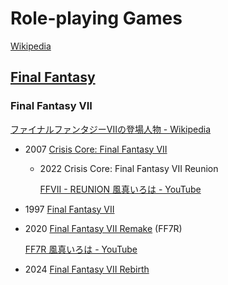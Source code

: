 # Role-playing Games
[Wikipedia](https://en.wikipedia.org/wiki/Role-playing_video_game)

## [Final Fantasy](https://en.wikipedia.org/wiki/Final_Fantasy)
### Final Fantasy VII
[ファイナルファンタジーVIIの登場人物 - Wikipedia](https://ja.wikipedia.org/wiki/%E3%83%95%E3%82%A1%E3%82%A4%E3%83%8A%E3%83%AB%E3%83%95%E3%82%A1%E3%83%B3%E3%82%BF%E3%82%B8%E3%83%BCVII%E3%81%AE%E7%99%BB%E5%A0%B4%E4%BA%BA%E7%89%A9)

- 2007 [Crisis Core: Final Fantasy VII](https://en.wikipedia.org/wiki/Crisis_Core:_Final_Fantasy_VII)
  - 2022 Crisis Core: Final Fantasy VII Reunion

    [FFVII - REUNION 風真いろは - YouTube](https://www.youtube.com/playlist?list=PLUfQ3xz0-JekdNU1HtN-Esud0o5Ta4g9U)

- 1997 [Final Fantasy VII](https://en.wikipedia.org/wiki/Final_Fantasy_VII)

- 2020 [Final Fantasy VII Remake](https://en.wikipedia.org/wiki/Final_Fantasy_VII_Remake) (FF7R)

  [FF7R 風真いろは - YouTube](https://www.youtube.com/playlist?list=PLUfQ3xz0-Jen2DNQvywN1of9aCiHeQar5)

- 2024 [Final Fantasy VII Rebirth](https://en.wikipedia.org/wiki/Final_Fantasy_VII_Rebirth)